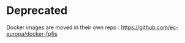 # Deprecated

Docker images are moved in their own repo : https://github.com/ec-europa/docker-fpfis
